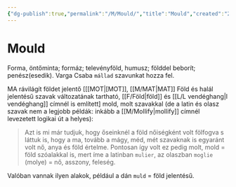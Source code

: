```yaml
---
{"dg-publish":true,"permalink":"/M/Mould/","title":"Mould","created":"2023-10-21T10:18","updated":"2024-04-18T03:27"}
---
```



# Mould

Forma, öntőminta; formáz; televényföld, humusz; földdel beborít; penész(esedik). Varga Csaba `mállad` szavunkat hozza fel.  

MA rávilágít földet jelentő \[[[MOT\|[MOT]], [[M/MAT\|MAT]] Föld és halál jelentésű szavak változatának tartható, [[F/Föld\|föld]] és [[L/L vendéghang\|l vendéghang]] címnél is említett\] mold, molt szavakkal (de a latin és olasz szavak nem a legjobb példák: inkább a [[M/Mollify\|mollify]] címnél levezetett logikai út a helyes):  
> Azt is mi már tudjuk, hogy őseinknél a föld nőiségként volt fölfogva s láttuk is, hogy a ma, tovább a mágy, méd, mét szavaknak is egyaránt volt nő, anya és föld értelme. Pontosan így volt ez pedig molt, mold = föld szóalakkal is, mert íme a latinban `mulier`, az olaszban `moglie` (molye) = nő, asszony, feleség.  

Valóban vannak ilyen alakok, például a dán `muld` = föld jelentésű.  